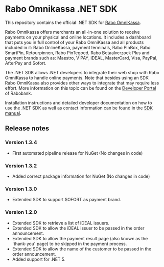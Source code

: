 # Rabo Omnikassa .NET SDK

This repository contains the official .NET SDK for [Rabo OmniKassa](https://www.rabobank.nl/omnikassa).

Rabo Omnikassa offers merchants an all-in-one solution to receive payments on your physical and online locations. It includes a dashboard that puts you in full control of your Rabo OmniKassa and all products included in it: Rabo OnlineKassa, payment terminals, Rabo PinBox, Rabo SmartPin, Retourpinnen, Rabo PinTegoed, Rabo Betaalverzoek Plus and payment brands such as: Maestro, V PAY, iDEAL, MasterCard, Visa, PayPal, AfterPay and Sofort.

The .NET SDK allows .NET developers to integrate their web shop with Rabo OmniKassa to handle online payments. Note that besides using an SDK Rabo OmniKassa also provides other ways to integrate that may require less effort. More information on this topic can be found on the [Developer Portal](https://developer.rabobank.nl/overview/rabo-omnikassa) of Rabobank.

Installation instructions and detailed developer documentation on how to use the .NET SDK as well as contact information can be found in the [SDK manual](https://github.com/rabobank-nederland/omnikassa-sdk-doc/blob/main/README.md).

## Release notes

### Version 1.3.4
* First automated pipeline release for NuGet (No changes in code)

### Version 1.3.2
* Added correct package information for NuGet (No changes in code)

### Version 1.3.0
* Extended SDK to support SOFORT as payment brand.

### Version 1.2.0
* Extended SDK to retrieve a list of iDEAL issuers.
* Extended SDK to allow the iDEAL issuer to be passed in the order announcement.
* Extended SDK to allow the payment result page (also known as the 'thank-you' page) to be skipped in the payment process.
* Extended SDK to allow the name of the customer to be passed in the order announcement.
* Added support for .NET 5.

